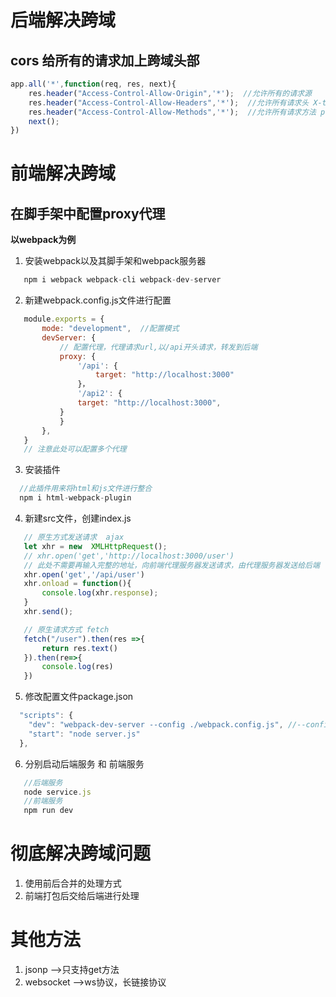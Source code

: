 # 后端解决跨域

## cors 给所有的请求加上跨域头部


```js
app.all('*',function(req, res, next){
    res.header("Access-Control-Allow-Origin",'*');  //允许所有的请求源
    res.header("Access-Control-Allow-Headers",'*');  //允许所有请求头 X-token
    res.header("Access-Control-Allow-Methods",'*');  //允许所有请求方法 post get put delete
    next();
})
```

# 前端解决跨域

## 在脚手架中配置proxy代理

**以webpack为例**
 1. 安装webpack以及其脚手架和webpack服务器

 ```js
    npm i webpack webpack-cli webpack-dev-server
 ```
 2. 新建webpack.config.js文件进行配置

 ```js
    module.exports = {
        mode: "development",  //配置模式
        devServer: {
            // 配置代理，代理请求url,以/api开头请求，转发到后端
            proxy: {
                '/api': {
                    target: "http://localhost:3000"
                }，
                '/api2': {
                target: "http://localhost:3000",
            }
            }
        },
    }
    // 注意此处可以配置多个代理
 ```

 3. 安装插件

 ```js
   //此插件用来将html和js文件进行整合
   npm i html-webpack-plugin
 ```
 4. 新建src文件，创建index.js

 ```js
    // 原生方式发送请求  ajax 
    let xhr = new  XMLHttpRequest();
    // xhr.open('get','http://localhost:3000/user')
    // 此处不需要再输入完整的地址，向前端代理服务器发送请求，由代理服务器发送给后端
    xhr.open('get','/api/user')
    xhr.onload = function(){
        console.log(xhr.response);
    }
    xhr.send();

    // 原生请求方式 fetch
    fetch("/user").then(res =>{
        return res.text()
    }).then(re=>{
        console.log(res)
    })

 ```
5. 修改配置文件package.json

```js
  "scripts": {
    "dev": "webpack-dev-server --config ./webpack.config.js", //--config ./webpack.config.js  配置，默认为webpack.config.js
    "start": "node server.js"
  },
```
6. 分别启动后端服务 和 前端服务
```js
   //后端服务
   node service.js
   //前端服务
   npm run dev
```

# 彻底解决跨域问题
1. 使用前后合并的处理方式
2. 前端打包后交给后端进行处理

# 其他方法
1. jsonp -->只支持get方法
2. websocket -->ws协议，长链接协议